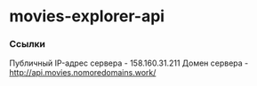 # movies-explorer-api

### Ссылки
Публичный IP-адрес сервера - 158.160.31.211 Домен сервера - http://api.movies.nomoredomains.work/
